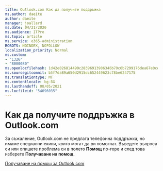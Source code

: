 ```yaml
---
title: Outlook.com Как да получите поддръжка
ms.author: daeite
author: daeite
manager: joallard
ms.date: 04/21/2020
ms.audience: ITPro
ms.topic: article
ms.service: o365-administration
ROBOTS: NOINDEX, NOFOLLOW
localization_priority: Normal
ms.custom:
- "1326"
- "8000080"
ms.openlocfilehash: 1d42e026814499c28396913906346b70c6b7299176dea67e0cd420df73a0cda4
ms.sourcegitcommit: b5f7da89a650d2915dc652449623c78be6247175
ms.translationtype: MT
ms.contentlocale: bg-BG
ms.lasthandoff: 08/05/2021
ms.locfileid: "54096035"
---
```

# <a name="how-to-get-support-in-outlookcom"></a>Как да получите поддръжка в Outlook.com

За съжаление, Outlook.com не предлага телефонна поддръжка, но имаме специални екипи, които могат да ви помогнат.
Въведете въпроса си или опишете проблема си в полето **Помощ** по-горе и след това изберете **Получаване на помощ**.

[Получаване на помощ за Outlook.com](https://support.office.com/article/40676ad0-c831-45ac-a023-5be633be798d?wt.mc_id=Office_Outlook_com_Alchemy)

